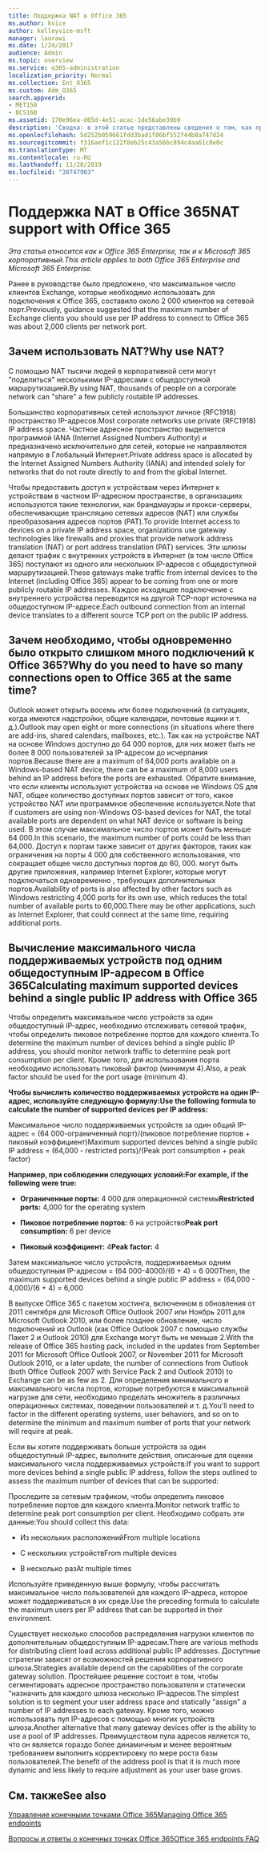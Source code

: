 ```yaml
---
title: Поддержка NAT в Office 365
ms.author: kvice
author: kelleyvice-msft
manager: laurawi
ms.date: 1/24/2017
audience: Admin
ms.topic: overview
ms.service: o365-administration
localization_priority: Normal
ms.collection: Ent_O365
ms.custom: Adm_O365
search.appverid:
- MET150
- BCS160
ms.assetid: 170e96ea-d65d-4e51-acac-1de56abe39b9
description: 'Сводка: в этой статье представлены сведения о том, как приблизительно указать правильное количество клиентов для каждого IP-адреса в Организации с помощью преобразования сетевых адресов (NAT).'
ms.openlocfilehash: 5d252b059661fdd3bad1f86bf552f44b8a747d24
ms.sourcegitcommit: f316aef1c122f8eb25c43a56bc894c4aa61c8e0c
ms.translationtype: MT
ms.contentlocale: ru-RU
ms.lasthandoff: 11/20/2019
ms.locfileid: "38747903"
---
```

# <a name="nat-support-with-office-365"></a><span data-ttu-id="79327-103">Поддержка NAT в Office 365</span><span class="sxs-lookup"><span data-stu-id="79327-103">NAT support with Office 365</span></span>

<span data-ttu-id="79327-104">*Эта статья относится как к Office 365 Enterprise, так и к Microsoft 365 корпоративный.*</span><span class="sxs-lookup"><span data-stu-id="79327-104">*This article applies to both Office 365 Enterprise and Microsoft 365 Enterprise.*</span></span>

<span data-ttu-id="79327-105">Ранее в руководстве было предложено, что максимальное число клиентов Exchange, которые необходимо использовать для подключения к Office 365, составило около 2 000 клиентов на сетевой порт.</span><span class="sxs-lookup"><span data-stu-id="79327-105">Previously, guidance suggested that the maximum number of Exchange clients you should use per IP address to connect to Office 365 was about 2,000 clients per network port.</span></span>
  
## <a name="why-use-nat"></a><span data-ttu-id="79327-106">Зачем использовать NAT?</span><span class="sxs-lookup"><span data-stu-id="79327-106">Why use NAT?</span></span>

<span data-ttu-id="79327-107">С помощью NAT тысячи людей в корпоративной сети могут "поделиться" несколькими IP-адресами с общедоступной маршрутизацией.</span><span class="sxs-lookup"><span data-stu-id="79327-107">By using NAT, thousands of people on a corporate network can "share" a few publicly routable IP addresses.</span></span>
  
<span data-ttu-id="79327-108">Большинство корпоративных сетей используют личное (RFC1918) пространство IP-адресов.</span><span class="sxs-lookup"><span data-stu-id="79327-108">Most corporate networks use private (RFC1918) IP address space.</span></span> <span data-ttu-id="79327-109">Частное адресное пространство выделяется программой IANA (Internet Assigned Numbers Authority) и предназначено исключительно для сетей, которые не направляются напрямую в Глобальный Интернет.</span><span class="sxs-lookup"><span data-stu-id="79327-109">Private address space is allocated by the Internet Assigned Numbers Authority (IANA) and intended solely for networks that do not route directly to and from the global Internet.</span></span>
  
<span data-ttu-id="79327-110">Чтобы предоставить доступ к устройствам через Интернет к устройствам в частном IP-адресном пространстве, в организациях используются такие технологии, как брандмауэры и прокси-серверы, обеспечивающие трансляцию сетевых адресов (NAT) или службы преобразования адресов портов (PAT).</span><span class="sxs-lookup"><span data-stu-id="79327-110">To provide Internet access to devices on a private IP address space, organizations use gateway technologies like firewalls and proxies that provide network address translation (NAT) or port address translation (PAT) services.</span></span> <span data-ttu-id="79327-111">Эти шлюзы делают трафик с внутренних устройств в Интернет (в том числе Office 365) поступают из одного или нескольких IP-адресов с общедоступной маршрутизацией.</span><span class="sxs-lookup"><span data-stu-id="79327-111">These gateways make traffic from internal devices to the Internet (including Office 365) appear to be coming from one or more publicly routable IP addresses.</span></span> <span data-ttu-id="79327-112">Каждое исходящее подключение с внутреннего устройства переводится на другой TCP-порт источника на общедоступном IP-адресе.</span><span class="sxs-lookup"><span data-stu-id="79327-112">Each outbound connection from an internal device translates to a different source TCP port on the public IP address.</span></span> 
  
## <a name="why-do-you-need-to-have-so-many-connections-open-to-office-365-at-the-same-time"></a><span data-ttu-id="79327-113">Зачем необходимо, чтобы одновременно было открыто слишком много подключений к Office 365?</span><span class="sxs-lookup"><span data-stu-id="79327-113">Why do you need to have so many connections open to Office 365 at the same time?</span></span>

<span data-ttu-id="79327-114">Outlook может открыть восемь или более подключений (в ситуациях, когда имеются надстройки, общие календари, почтовые ящики и т. д.).</span><span class="sxs-lookup"><span data-stu-id="79327-114">Outlook may open eight or more connections (in situations where there are add-ins, shared calendars, mailboxes, etc.).</span></span> <span data-ttu-id="79327-115">Так как на устройстве NAT на основе Windows доступно до 64 000 портов, для них может быть не более 8 000 пользователей за IP-адресом до исчерпания портов.</span><span class="sxs-lookup"><span data-stu-id="79327-115">Because there are a maximum of 64,000 ports available on a Windows-based NAT device, there can be a maximum of 8,000 users behind an IP address before the ports are exhausted.</span></span> <span data-ttu-id="79327-116">Обратите внимание, что если клиенты используют устройства на основе не Windows OS для NAT, общее количество доступных портов зависит от того, какое устройство NAT или программное обеспечение используется.</span><span class="sxs-lookup"><span data-stu-id="79327-116">Note that if customers are using non-Windows OS-based devices for NAT, the total available ports are dependent on what NAT device or software is being used.</span></span> <span data-ttu-id="79327-117">В этом случае максимальное число портов может быть меньше 64 000.</span><span class="sxs-lookup"><span data-stu-id="79327-117">In this scenario, the maximum number of ports could be less than 64,000.</span></span> <span data-ttu-id="79327-118">Доступ к портам также зависит от других факторов, таких как ограничения на порты 4 000 для собственного использования, что сокращает общее число доступных портов до 60, 000. могут быть другие приложения, например Internet Explorer, которые могут подключаться одновременно , требующих дополнительных портов.</span><span class="sxs-lookup"><span data-stu-id="79327-118">Availability of ports is also affected by other factors such as Windows restricting 4,000 ports for its own use, which reduces the total number of available ports to 60,000.There may be other applications, such as Internet Explorer, that could connect at the same time, requiring additional ports.</span></span>
  
## <a name="calculating-maximum-supported-devices-behind-a-single-public-ip-address-with-office-365"></a><span data-ttu-id="79327-119">Вычисление максимального числа поддерживаемых устройств под одним общедоступным IP-адресом в Office 365</span><span class="sxs-lookup"><span data-stu-id="79327-119">Calculating maximum supported devices behind a single public IP address with Office 365</span></span>

<span data-ttu-id="79327-120">Чтобы определить максимальное число устройств за один общедоступный IP-адрес, необходимо отслеживать сетевой трафик, чтобы определить пиковое потребление портов для каждого клиента.</span><span class="sxs-lookup"><span data-stu-id="79327-120">To determine the maximum number of devices behind a single public IP address, you should monitor network traffic to determine peak port consumption per client.</span></span> <span data-ttu-id="79327-121">Кроме того, для использования порта необходимо использовать пиковый фактор (минимум 4).</span><span class="sxs-lookup"><span data-stu-id="79327-121">Also, a peak factor should be used for the port usage (minimum 4).</span></span> 
  
 <span data-ttu-id="79327-122">**Чтобы вычислить количество поддерживаемых устройств на один IP-адрес, используйте следующую формулу:**</span><span class="sxs-lookup"><span data-stu-id="79327-122">**Use the following formula to calculate the number of supported devices per IP address:**</span></span>
  
<span data-ttu-id="79327-123">Максимальное число поддерживаемых устройств за один общий IP-адрес = (64 000-ограниченный порт)/(пиковое потребление портов + пиковый коэффициент)</span><span class="sxs-lookup"><span data-stu-id="79327-123">Maximum supported devices behind a single public IP address = (64,000 - restricted ports)/(Peak port consumption + peak factor)</span></span>
  
 <span data-ttu-id="79327-124">**Например, при соблюдении следующих условий:**</span><span class="sxs-lookup"><span data-stu-id="79327-124">**For example, if the following were true:**</span></span>
  
- <span data-ttu-id="79327-125">**Ограниченные порты:** 4 000 для операционной системы</span><span class="sxs-lookup"><span data-stu-id="79327-125">**Restricted ports:** 4,000 for the operating system</span></span>

- <span data-ttu-id="79327-126">**Пиковое потребление портов:** 6 на устройство</span><span class="sxs-lookup"><span data-stu-id="79327-126">**Peak port consumption:** 6 per device</span></span>

- <span data-ttu-id="79327-127">**Пиковый коэффициент:** 4</span><span class="sxs-lookup"><span data-stu-id="79327-127">**Peak factor:** 4</span></span>

<span data-ttu-id="79327-128">Затем максимальное число устройств, поддерживаемых одним общедоступным IP-адресом = (64 000-4000)/(6 + 4) = 6 000</span><span class="sxs-lookup"><span data-stu-id="79327-128">Then, the maximum supported devices behind a single public IP address = (64,000 - 4,000)/(6 + 4) = 6,000</span></span>
  
<span data-ttu-id="79327-129">В выпуске Office 365 с пакетом хостинга, включенном в обновления от 2011 сентября для Microsoft Office Outlook 2007 или Ноябрь 2011 для Microsoft Outlook 2010, или более позднее обновление, число подключений из Outlook (как Office Outlook 2007 с помощью службы Пакет 2 и Outlook 2010) для Exchange могут быть не меньше 2.</span><span class="sxs-lookup"><span data-stu-id="79327-129">With the release of Office 365 hosting pack, included in the updates from September 2011 for Microsoft Office Outlook 2007, or November 2011 for Microsoft Outlook 2010, or a later update, the number of connections from Outlook (both Office Outlook 2007 with Service Pack 2 and Outlook 2010) to Exchange can be as few as 2.</span></span> <span data-ttu-id="79327-130">Для определения минимального и максимального числа портов, которые потребуются в максимальной нагрузке для сети, необходимо проделать множитель в различных операционных системах, поведении пользователей и т. д.</span><span class="sxs-lookup"><span data-stu-id="79327-130">You'll need to factor in the different operating systems, user behaviors, and so on to determine the minimum and maximum number of ports that your network will require at peak.</span></span>
  
<span data-ttu-id="79327-131">Если вы хотите поддерживать больше устройств за один общедоступный IP-адрес, выполните действия, описанные для оценки максимального числа поддерживаемых устройств:</span><span class="sxs-lookup"><span data-stu-id="79327-131">If you want to support more devices behind a single public IP address, follow the steps outlined to assess the maximum number of devices that can be supported:</span></span>
  
<span data-ttu-id="79327-132">Проследите за сетевым трафиком, чтобы определить пиковое потребление портов для каждого клиента.</span><span class="sxs-lookup"><span data-stu-id="79327-132">Monitor network traffic to determine peak port consumption per client.</span></span> <span data-ttu-id="79327-133">Необходимо собрать эти данные:</span><span class="sxs-lookup"><span data-stu-id="79327-133">You should collect this data:</span></span>
  
- <span data-ttu-id="79327-134">Из нескольких расположений</span><span class="sxs-lookup"><span data-stu-id="79327-134">From multiple locations</span></span>
    
- <span data-ttu-id="79327-135">С нескольких устройств</span><span class="sxs-lookup"><span data-stu-id="79327-135">From multiple devices</span></span>
    
- <span data-ttu-id="79327-136">В несколько раз</span><span class="sxs-lookup"><span data-stu-id="79327-136">At multiple times</span></span>
    
<span data-ttu-id="79327-137">Используйте приведенную выше формулу, чтобы рассчитать максимальное число пользователей для каждого IP-адреса, которое может поддерживаться в их среде.</span><span class="sxs-lookup"><span data-stu-id="79327-137">Use the preceding formula to calculate the maximum users per IP address that can be supported in their environment.</span></span>
  
<span data-ttu-id="79327-138">Существует несколько способов распределения нагрузки клиентов по дополнительным общедоступным IP-адресам.</span><span class="sxs-lookup"><span data-stu-id="79327-138">There are various methods for distributing client load across additional public IP addresses.</span></span> <span data-ttu-id="79327-139">Доступные стратегии зависят от возможностей решения корпоративного шлюза.</span><span class="sxs-lookup"><span data-stu-id="79327-139">Strategies available depend on the capabilities of the corporate gateway solution.</span></span> <span data-ttu-id="79327-140">Простейшее решение состоит в том, чтобы сегментировать адресное пространство пользователя и статически "назначить для каждого шлюза несколько IP-адресов.</span><span class="sxs-lookup"><span data-stu-id="79327-140">The simplest solution is to segment your user address space and statically "assign" a number of IP addresses to each gateway.</span></span> <span data-ttu-id="79327-141">Кроме того, можно использовать пул IP-адресов с помощью многих устройств шлюза.</span><span class="sxs-lookup"><span data-stu-id="79327-141">Another alternative that many gateway devices offer is the ability to use a pool of IP addresses.</span></span> <span data-ttu-id="79327-142">Преимуществом пула адресов является то, что он является гораздо более динамичным и менее вероятным требованием выполнить корректировку по мере роста базы пользователей.</span><span class="sxs-lookup"><span data-stu-id="79327-142">The benefit of the address pool is that it is much more dynamic and less likely to require adjustment as your user base grows.</span></span>
  
## <a name="see-also"></a><span data-ttu-id="79327-143">См. также</span><span class="sxs-lookup"><span data-stu-id="79327-143">See also</span></span>

[<span data-ttu-id="79327-144">Управление конечными точками Office 365</span><span class="sxs-lookup"><span data-stu-id="79327-144">Managing Office 365 endpoints</span></span>](https://support.office.com/article/99cab9d4-ef59-4207-9f2b-3728eb46bf9a)
  
[<span data-ttu-id="79327-145">Вопросы и ответы о конечных точках Office 365</span><span class="sxs-lookup"><span data-stu-id="79327-145">Office 365 endpoints FAQ</span></span>](https://support.office.com/article/d4088321-1c89-4b96-9c99-54c75cae2e6d)
